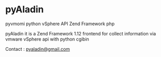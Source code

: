 # pyAladin
pyvmomi python vSphere API Zend Framework php

pyAladin it is a Zend Framework 1.12 frontend for collect information via vmware vSphere api with python cgibin


Contact : pyaladin@gmail.com
